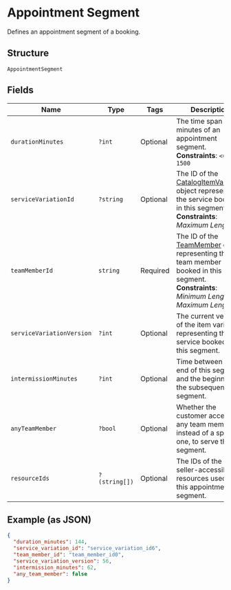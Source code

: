 
# Appointment Segment

Defines an appointment segment of a booking.

## Structure

`AppointmentSegment`

## Fields

| Name | Type | Tags | Description | Getter | Setter |
|  --- | --- | --- | --- | --- | --- |
| `durationMinutes` | `?int` | Optional | The time span in minutes of an appointment segment.<br>**Constraints**: `<= 1500` | getDurationMinutes(): ?int | setDurationMinutes(?int durationMinutes): void |
| `serviceVariationId` | `?string` | Optional | The ID of the [CatalogItemVariation](entity:CatalogItemVariation) object representing the service booked in this segment.<br>**Constraints**: *Maximum Length*: `36` | getServiceVariationId(): ?string | setServiceVariationId(?string serviceVariationId): void |
| `teamMemberId` | `string` | Required | The ID of the [TeamMember](entity:TeamMember) object representing the team member booked in this segment.<br>**Constraints**: *Minimum Length*: `1`, *Maximum Length*: `32` | getTeamMemberId(): string | setTeamMemberId(string teamMemberId): void |
| `serviceVariationVersion` | `?int` | Optional | The current version of the item variation representing the service booked in this segment. | getServiceVariationVersion(): ?int | setServiceVariationVersion(?int serviceVariationVersion): void |
| `intermissionMinutes` | `?int` | Optional | Time between the end of this segment and the beginning of the subsequent segment. | getIntermissionMinutes(): ?int | setIntermissionMinutes(?int intermissionMinutes): void |
| `anyTeamMember` | `?bool` | Optional | Whether the customer accepts any team member, instead of a specific one, to serve this segment. | getAnyTeamMember(): ?bool | setAnyTeamMember(?bool anyTeamMember): void |
| `resourceIds` | `?(string[])` | Optional | The IDs of the seller-accessible resources used for this appointment segment. | getResourceIds(): ?array | setResourceIds(?array resourceIds): void |

## Example (as JSON)

```json
{
  "duration_minutes": 144,
  "service_variation_id": "service_variation_id6",
  "team_member_id": "team_member_id0",
  "service_variation_version": 56,
  "intermission_minutes": 62,
  "any_team_member": false
}
```


